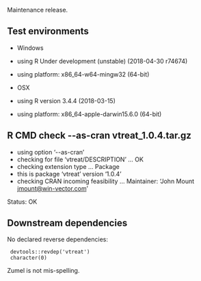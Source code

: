 
Maintenance release.

## Test environments

  * Windows
  * using R Under development (unstable) (2018-04-30 r74674)
  * using platform: x86_64-w64-mingw32 (64-bit)
 
  * OSX
  * using R version 3.4.4 (2018-03-15)
  * using platform: x86_64-apple-darwin15.6.0 (64-bit)


## R CMD check --as-cran vtreat_1.0.4.tar.gz

  * using option ‘--as-cran’
  * checking for file ‘vtreat/DESCRIPTION’ ... OK
  * checking extension type ... Package
  * this is package ‘vtreat’ version ‘1.0.4’
  * checking CRAN incoming feasibility ...
  Maintainer: ‘John Mount <jmount@win-vector.com>’

  Status: OK

## Downstream dependencies

No declared reverse dependencies:

     devtools::revdep('vtreat')
     character(0)
     
Zumel is not mis-spelling.

